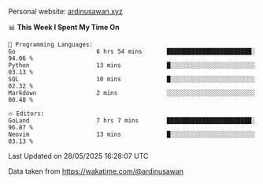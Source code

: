 Personal website: [ardinusawan.xyz](https://ardinusawan.xyz)

<!--START_SECTION:waka-->
📊 **This Week I Spent My Time On** 

```text
💬 Programming Languages: 
Go                       6 hrs 54 mins       ████████████████████████░   94.06 % 
Python                   13 mins             █░░░░░░░░░░░░░░░░░░░░░░░░   03.13 % 
SQL                      10 mins             █░░░░░░░░░░░░░░░░░░░░░░░░   02.32 % 
Markdown                 2 mins              ░░░░░░░░░░░░░░░░░░░░░░░░░   00.48 % 

🔥 Editors: 
GoLand                   7 hrs 7 mins        ████████████████████████░   96.87 % 
Neovim                   13 mins             █░░░░░░░░░░░░░░░░░░░░░░░░   03.13 % 
```


 Last Updated on 28/05/2025 16:28:07 UTC
<!--END_SECTION:waka-->
Data taken from https://wakatime.com/@ardinusawan
